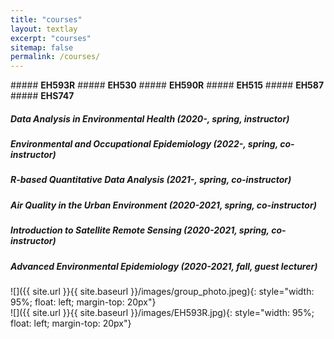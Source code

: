 ```yaml
---
title: "courses"
layout: textlay
excerpt: "courses"
sitemap: false
permalink: /courses/
---
```

<div class="row">
<div class="col-sm-1 clearfix">
##### <b>EH593R</b>
##### <b>EH530</b>           
##### <b>EH590R</b>
##### <b>EH515</b>
##### <b>EH587</b>    
##### <b>EHS747</b>  
</div>
<div class="col-sm-10 clearfix">

##### Data Analysis in Environmental Health (2020-, spring, instructor)<br/>
##### Environmental and Occupational Epidemiology (2022-, spring, co-instructor)<br/>
##### R-based Quantitative Data Analysis (2021-, spring, co-instructor)<br/>
##### Air Quality in the Urban Environment (2020-2021, spring, co-instructor)<br/>
##### Introduction to Satellite Remote Sensing (2020-2021, spring, co-instructor) <br/>
##### Advanced Environmental Epidemiology (2020-2021, fall, guest lecturer)<br/>
</div>
</div>
<div class="col">
<div class="col-sm-6 clearfix">
![]({{ site.url }}{{ site.baseurl }}/images/group_photo.jpeg){: style="width: 95%; float: left; margin-top: 20px"}
</div>
</div>
<div class="col">
<div class="col-sm-6 clearfix">
![]({{ site.url }}{{ site.baseurl }}/images/EH593R.jpg){: style="width: 95%; float: left; margin-top: 20px"}
</div>
</div>
<p></p>
